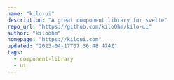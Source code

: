 ```yaml
---
name: "kilo-ui"
description: "A great component library for svelte"
repo_url: "https://github.com/kiloOhm/kilo-ui"
author: "kiloohm"
homepage: "https://kiloui.com"
updated: "2023-04-17T07:36:48.474Z"
tags: 
  - component-library
  - ui
---
```

